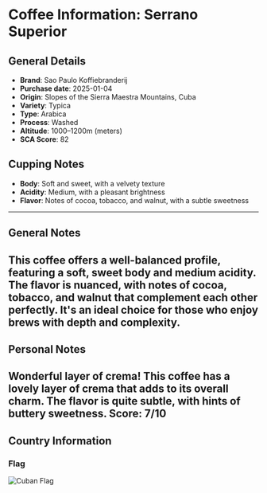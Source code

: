 # Coffee Information: Serrano Superior
## General Details
* **Brand**: Sao Paulo Koffiebranderij  
* **Purchase date**: 2025-01-04
* **Origin**: Slopes of the Sierra Maestra Mountains, Cuba
* **Variety**: Typica
* **Type**: Arabica
* **Process**: Washed
* **Altitude**: 1000–1200m (meters) 
* **SCA Score**: 82
## Cupping Notes
* **Body**: Soft and sweet, with a velvety texture
* **Acidity**: Medium, with a pleasant brightness
* **Flavor**: Notes of cocoa, tobacco, and walnut, with a subtle sweetness
---
## General Notes
This coffee offers a well-balanced profile, featuring a soft, sweet body and medium acidity. The flavor is nuanced, with notes of cocoa, tobacco, and walnut that complement each other perfectly. It's an ideal choice for those who enjoy brews with depth and complexity.
---
## Personal Notes
Wonderful layer of crema! This coffee has a lovely layer of crema that adds to its overall charm. The flavor is quite subtle, with hints of buttery sweetness. Score: 7/10
---
## Country Information
### Flag
![Cuban Flag](https://upload.wikimedia.org/wikipedia/commons/b/bd/Flag_of_Cuba.svg)